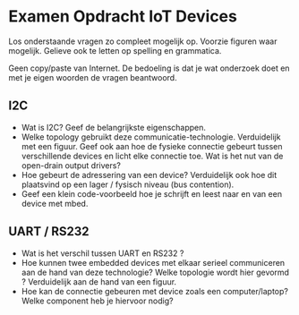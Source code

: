 # Examen Opdracht IoT Devices

Los onderstaande vragen zo compleet mogelijk op. Voorzie figuren waar mogelijk. Gelieve ook te letten op spelling en grammatica.

Geen copy/paste van Internet. De bedoeling is dat je wat onderzoek doet en met je eigen woorden de vragen beantwoord.

## I2C

* Wat is I2C? Geef de belangrijkste eigenschappen.
* Welke topology gebruikt deze communicatie-technologie. Verduidelijk met een figuur. Geef ook aan hoe de fysieke connectie gebeurt tussen verschillende devices en licht elke connectie toe. Wat is het nut van de open-drain output drivers?
* Hoe gebeurt de adressering van een device? Verduidelijk ook hoe dit plaatsvind op een lager / fysisch niveau (bus contention).
* Geef een klein code-voorbeeld hoe je schrijft en leest naar en van een device met mbed.

## UART / RS232

* Wat is het verschil tussen UART en RS232 ?
* Hoe kunnen twee embedded devices met elkaar serieel communiceren aan de hand van deze technologie? Welke topologie wordt hier gevormd ? Verduidelijk aan de hand van een figuur.
* Hoe kan de connectie gebeuren met device zoals een computer/laptop? Welke component heb je hiervoor nodig?
